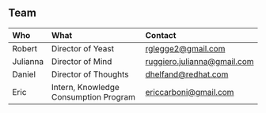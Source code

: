 ## Team
| Who               | What               | Contact  |
|:------------------|:-------------------|:--------|
| Robert   |  Director of Yeast     | rglegge2@gmail.com |
| Julianna |  Director of Mind      | ruggiero.julianna@gmail.com |
| Daniel   | Director of Thoughts       | dhelfand@redhat.com |
| Eric     | Intern, Knowledge Consumption Program     | ericcarboni@gmail.com |
